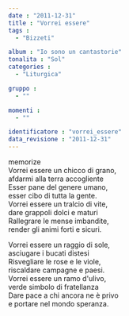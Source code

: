 ```yaml
---
date : "2011-12-31"
title : "Vorrei essere"
tags : 
  - "Bizzeti"

album : "Io sono un cantastorie"
tonalita : "Sol"
categories : 
  - "Liturgica"

gruppo : 
  - ""

momenti : 
  - ""

identificatore : "vorrei_essere"
data_revisione : "2011-12-31"
---
```

  
  
  
  
  
  
  
  
  
memorize  
 Vorrei essere un chicco di grano,  
 afdarmi alla terra accogliente  
 Esser pane del genere umano,  
 esser cibo di tutta la gente.  
 Vorrei essere un tralcio di vite,  
 dare grappoli dolci e maturi  
 Rallegrare le mense imbandite,  
 render gli animi forti e sicuri.  
  
  
 Vorrei essere un raggio di sole,  
 asciugare i bucati distesi  
 Risvegliare le rose e le viole,  
 riscaldare campagne e paesi.  
 Vorrei essere un ramo d'ulivo,  
 verde simbolo di fratellanza  
 Dare pace a chi ancora ne è privo  
 e portare nel mondo speranza.  
  
  
  
  
